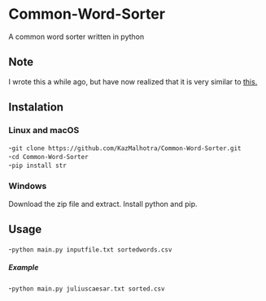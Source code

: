 # Common-Word-Sorter
A common word sorter written in python

## Note
I wrote this a while ago, but have now realized that it is very similar to [this.](https://gist.github.com/fdb/1c7234fb49757df588c1302f44f0f125)

## Instalation
### Linux and macOS
-`git clone https://github.com/KazMalhotra/Common-Word-Sorter.git`  
-`cd Common-Word-Sorter`  
-`pip install str`   
### Windows
Download the zip file and extract. Install python and pip. 

## Usage
-`python main.py inputfile.txt sortedwords.csv`
##### Example
-`python main.py juliuscaesar.txt sorted.csv`
